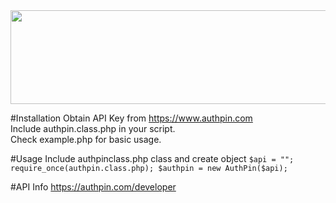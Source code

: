 <center><img src="https://authpin.com/brand/authpin-4.svg" width="902px" height="150px"></center>

#Installation
Obtain API Key from https://www.authpin.com<br>
Include authpin.class.php in your script. <br>
Check example.php for basic usage.<br>


#Usage
Include authpinclass.php class and create object 
`
$api = "";
require_once(authpin.class.php);
$authpin = new AuthPin($api);
`


#API Info
https://authpin.com/developer

